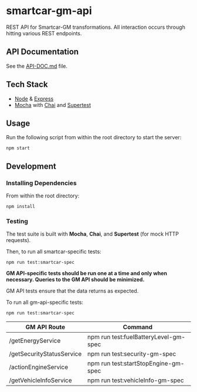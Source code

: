# smartcar-gm-api

REST API for Smartcar-GM transformations. All interaction occurs through hitting various REST endpoints.

## API Documentation

See the [API-DOC.md](API-DOC.md) file.

## Tech Stack

  * [Node](https://github.com/nodejs) & [Express](https://github.com/expressjs/express)
  * [Mocha](https://mochajs.org/) with [Chai](http://chaijs.com/) and [Supertest](https://www.npmjs.com/package/supertest)

## Usage

Run the following script from within the root directory to start the server:
```
npm start
```

## Development

### Installing Dependencies

From within the root directory:

```
npm install
```

### Testing

The test suite is built with **Mocha**, **Chai**, and **Supertest** (for mock HTTP requests). 

Then, to run all smartcar-specific tests:

```
npm run test:smartcar-spec
```

**GM API-specific tests should be run one at a time and only when necessary. Queries to the GM API should be minimized.**

GM API tests ensure that the data returns as expected.

To run all gm-api-specific tests:

```
npm run test:smartcar-spec
```
|GM API Route|Command|
|---|---|
|/getEnergyService|npm run test:fuelBatteryLevel-gm-spec|
|/getSecurityStatusService|npm run test:security-gm-spec|
|/actionEngineService|npm run test:startStopEngine-gm-spec|
|/getVehicleInfoService|npm run test:vehicleInfo-gm-spec|


